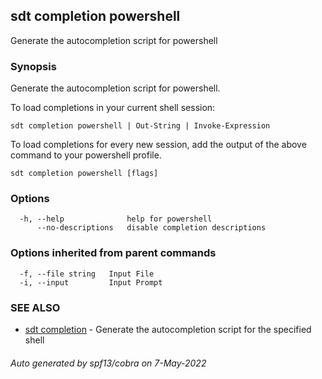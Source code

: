 ## sdt completion powershell

Generate the autocompletion script for powershell

### Synopsis

Generate the autocompletion script for powershell.

To load completions in your current shell session:

	sdt completion powershell | Out-String | Invoke-Expression

To load completions for every new session, add the output of the above command
to your powershell profile.


```
sdt completion powershell [flags]
```

### Options

```
  -h, --help              help for powershell
      --no-descriptions   disable completion descriptions
```

### Options inherited from parent commands

```
  -f, --file string   Input File
  -i, --input         Input Prompt
```

### SEE ALSO

* [sdt completion](sdt_completion.md)	 - Generate the autocompletion script for the specified shell

###### Auto generated by spf13/cobra on 7-May-2022
